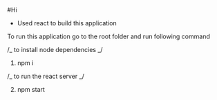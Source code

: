 #Hi

- Used react to build this application

To run this application go to the root folder and run following command

/_ to install node dependencies _/

1. npm i

/_ to run the react server _/

2. npm start
